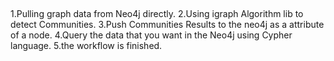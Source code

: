 ##
1.Pulling graph data from Neo4j directly.
2.Using igraph Algorithm lib to detect Communities.
3.Push Communities Results to the neo4j as a attribute of a node.
4.Query the data that you want in the Neo4j using Cypher language.
5.the workflow is finished.
